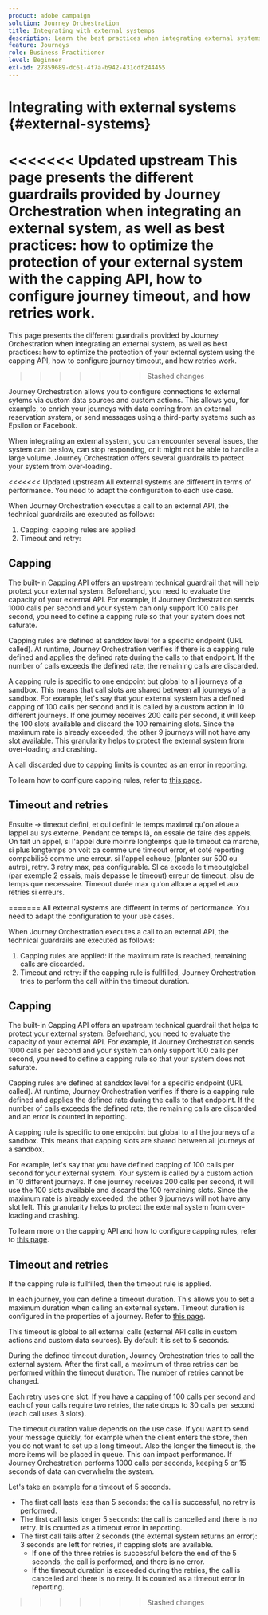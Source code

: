 ```yaml
---
product: adobe campaign
solution: Journey Orchestration
title: Integrating with external systemps
description: Learn the best practices when integrating external systems
feature: Journeys
role: Business Practitioner
level: Beginner
exl-id: 27859689-dc61-4f7a-b942-431cdf244455
---
```

# Integrating with external systems {#external-systems}

<<<<<<< Updated upstream
This page presents the different guardrails provided by Journey Orchestration when integrating an external system, as well as best practices: how to optimize the protection of your external system with the capping API, how to configure journey timeout, and how retries work. 
=======
This page presents the different guardrails provided by Journey Orchestration when integrating an external system, as well as best practices: how to optimize the protection of your external system using the capping API, how to configure journey timeout, and how retries work. 
>>>>>>> Stashed changes

Journey Orchestration allows you to configure connections to external sytems via custom data sources and custom actions. This allows you, for example, to enrich your journeys with data coming from an external reservation system, or send messages using a third-party systems such as Epsilon or Facebook.

When integrating an external system, you can encounter several issues, the system can be slow, can stop responding, or it might not be able to handle a large volume. Journey Orchestration offers several guardrails to protect your system from over-loading.

<<<<<<< Updated upstream
All external systems are different in terms of performance. You need to adapt the configuration to each use case.

When Journey Orchestration executes a call to an external API, the technical guardrails are executed as follows:

1. Capping: capping rules are applied
2. Timeout and retry: 

## Capping

The built-in Capping API offers an upstream technical guardrail that will help protect your external system. Beforehand, you need to evaluate the capacity of your external API. For example, if Journey Orchestration sends 1000 calls per second and your system can only support 100 calls per second, you need to define a capping rule so that your system does not saturate.

Capping rules are defined at sanddox level for a specific endpoint (URL called). At runtime, Journey Orchestration verifies if there is a capping rule defined and applies the defined rate during the calls to that endpoint. If the number of calls exceeds the defined rate, the remaining calls are discarded. 

A capping rule is specific to one endpoint but global to all journeys of a sandbox. This means that call slots are shared between all journeys of a sandbox. For example, let's say that your external system has a defined capping of 100 calls per second and it is called by a custom action in 10 different journeys. If one journey receives 200 calls per second, it will keep the 100 slots available and discard the 100 remaining slots. Since the maximum rate is already exceeded, the other 9 journeys will not have any slot available. This granularity helps to protect the external system from over-loading and crashing. 

A call discarded due to capping limits is counted as an error in reporting.  

To learn how to configure capping rules, refer to [this page](../api/timezone-management.md). 

## Timeout and retries

Ensuite -> timeout defini, et qui definir le temps maximal qu'on aloue a lappel au sys externe. Pendant ce temps là, on essaie de faire des appels. On fait un appel, si l'appel dure moinre longtemps que le timeout ca marche, si plus longtemps on voit ca comme une timeout error, et coté reporting compabilisé comme une erreur. si l'appel echoue, (planter sur 500 ou autre), retry. 3 retry max, pas configurable. SI ca excede le timeoutglobal (par exemple 2 essais,  mais depasse le timeout) erreur de timeout. plsu de temps que necessaire. Timeout durée max qu'on alloue a appel et aux retries si erreurs.

=======
All external systems are different in terms of performance. You need to adapt the configuration to your use cases.

When Journey Orchestration executes a call to an external API, the technical guardrails are executed as follows:

1. Capping rules are applied: if the maximum rate is reached, remaining calls are discarded.
2. Timeout and retry: if the capping rule is fullfilled, Journey Orchestration tries to perform the call within the timeout duration. 

## Capping

The built-in Capping API offers an upstream technical guardrail that helps to protect your external system. Beforehand, you need to evaluate the capacity of your external API. For example, if Journey Orchestration sends 1000 calls per second and your system can only support 100 calls per second, you need to define a capping rule so that your system does not saturate.

Capping rules are defined at sanddox level for a specific endpoint (URL called). At runtime, Journey Orchestration verifies if there is a capping rule defined and applies the defined rate during the calls to that endpoint. If the number of calls exceeds the defined rate, the remaining calls are discarded and an error is counted in reporting.

A capping rule is specific to one endpoint but global to all the journeys of a sandbox. This means that capping slots are shared between all journeys of a sandbox.

For example, let's say that you have defined capping of 100 calls per second for your external system. Your system is called by a custom action in 10 different journeys. If one journey receives 200 calls per second, it will use the 100 slots available and discard the 100 remaining slots. Since the maximum rate is already exceeded, the other 9 journeys will not have any slot left. This granularity helps to protect the external system from over-loading and crashing. 

To learn more on the capping API and how to configure capping rules, refer to [this page](../api/capping.md). 

## Timeout and retries

If the capping rule is fullfilled, then the timeout rule is applied.

In each journey, you can define a timeout duration. This allows you to set a maximum duration when calling an external system. Timeout duration is configured in the properties of a journey. Refer to [this page](../building-journeys/changing-properties.md#timeout_and_error).

This timeout is global to all external calls (external API calls in custom actions and custom data sources). By default it is set to 5 seconds. 

During the defined timeout duration, Journey Orchestration tries to call the external system. After the first call, a maximum of three retries can be performed within the timeout duration. The number of retries cannot be changed. 

Each retry uses one slot. If you have a capping of 100 calls per second and each of your calls require two retries, the rate drops to 30 calls per second (each call uses 3 slots). 

The timeout duration value depends on the use case. If you want to send your message quickly, for example when the client enters the store, then you do not want to set up a long timeout. Also the longer the timeout is, the more items will be placed in queue. This can impact performance. If Journey Orchestration performs 1000 calls per seconds, keeping 5 or 15 seconds of data can overwhelm the system.

Let's take an example for a timeout of 5 seconds.

* The first call lasts less than 5 seconds: the call is successful, no retry is performed.
* The first call lasts longer 5 seconds: the call is cancelled and there is no retry. It is counted as a timeout error in reporting. 
* The first call fails after 2 seconds (the external system returns an error): 3 seconds are left for retries, if capping slots are available.
    * If one of the three retries is successful before the end of the 5 seconds, the call is performed, and there is no error.
    * If the timeout duration is exceeded during the retries, the call is cancelled and there is no retry. It is counted as a timeout error in reporting. 
>>>>>>> Stashed changes
